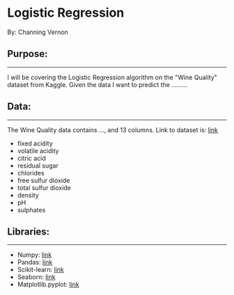 # Logistic Regression
By: Channing Vernon

## Purpose:
---
I will be covering the Logistic Regression algorithm on the "Wine Quality" dataset from Kaggle. Given the data I want to predict the .........

## Data: 
---
The Wine Quality data contains ..., and 13 columns. Link to dataset is: [link](https://www.kaggle.com/yasserh/wine-quality-dataset)

- fixed acidity
- volatile acidity 
- citric acid
- residual sugar
- chlorides
- free sulfur dioxide
- total sulfur dioxide
- density
- pH
- sulphates

## Libraries:
---
- Numpy: [link](https://numpy.org)
- Pandas: [link](https://pandas.pydata.org)
- Scikit-learn: [link](https://scikit-learn.org/stable/)
- Seaborn: [link](https://seaborn.pydata.org)
- Matplotlib.pyplot: [link](https://matplotlib.org)
